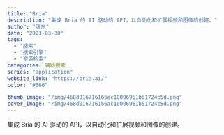 ```yaml
---
title: "Bria"
description: "集成 Bria 的 AI 驱动的 API，以自动化和扩展视频和图像的创建。"
author: "瑞东"
date: "2023-03-30"
tags:
  - "搜索"
  - "搜索引擎"
  - "资源检索"
categories: 辅助搜索
series: "application"
website_link: "https://bria.ai/"
color: "#666"

thumb_image: "/img/468d016716166ac10006961b51724c5d.png"
cover_image: "/img/468d016716166ac10006961b51724c5d.png"
---
```


集成 Bria 的 AI 驱动的 API，以自动化和扩展视频和图像的创建。